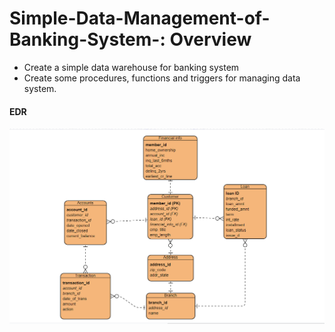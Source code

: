 # Simple-Data-Management-of-Banking-System-: Overview 
* Create a simple data warehouse for banking system
* Create some procedures, functions and triggers for managing data system. 

#### EDR 
![alt text](https://github.com/DamHTran/Simple-Data-Management-of-Banking-System-/blob/master/ERD.png)
